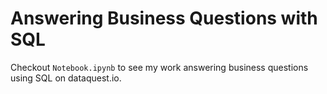 # Answering Business Questions with SQL

Checkout `Notebook.ipynb` to see my work answering business questions using SQL on dataquest.io.
